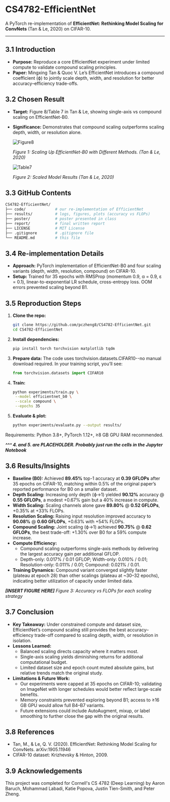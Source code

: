 # CS4782-EfficientNet

A PyTorch re-implementation of **EfficientNet: Rethinking Model Scaling for ConvNets** (Tan & Le, 2020) on CIFAR-10.

---

## 3.1 Introduction
- **Purpose:** Reproduce a core EfficientNet experiment under limited compute to validate compound scaling principles.  
- **Paper:** Mingxing Tan & Quoc V. Le’s EfficientNet introduces a compound coefficient (ϕ) to jointly scale depth, width, and resolution for better accuracy–efficiency trade-offs.

## 3.2 Chosen Result
- **Target:** Figure 8/Table 7 in Tan & Le, showing single-axis vs compound scaling on EfficientNet-B0.  
- **Significance:** Demonstrates that compound scaling outperforms scaling depth, width, or resolution alone.

  ![Figure8](https://github.com/user-attachments/assets/9eed60a7-ca91-4d39-846b-271e61153da7)
  
  *Figure 1: Scaling Up EfficientNet-B0 with Different Methods. (Tan & Le, 2020)*
  
  ![Table7](https://github.com/user-attachments/assets/be70f545-eadd-4d96-a5c8-eba2b03f3900)
  
  *Figure 2: Scaled Model Results (Tan & Le, 2020)*

## 3.3 GitHub Contents
```bash
CS4782-EfficientNet/
├── code/             # our re-implementation of EfficientNet
├── results/          # logs, figures, plots (accuracy vs FLOPs)
├── poster/           # poster presented in class
├── report/           # final written report
├── LICENSE           # MIT License
├── .gitignore        # .gitignore file
└── README.md         # this file
```

## 3.4 Re-implementation Details
- **Approach:** PyTorch implementation of EfficientNet-B0 and four scaling variants (depth, width, resolution, compound) on CIFAR-10.  
- **Setup:** Trained for 35 epochs with RMSProp (momentum 0.9, α = 0.9, ε = 0.1), linear-to-exponential LR schedule, cross-entropy loss. OOM errors prevented scaling beyond B1.

## 3.5 Reproduction Steps
1. **Clone the repo:**  
   ```bash
   git clone https://github.com/pczheng8/CS4782-EfficientNet.git
   cd CS4782-EfficientNet

2. **Install dependencies:**
   ```bash
   pip install torch torchvision matplotlib tqdm

3. **Prepare data:**
The code uses torchvision.datasets.CIFAR10--no manual download required.
In your training script, you’ll see:
   ```python
   from torchvision.datasets import CIFAR10

4. **Train:**
   ```bash
   python experiments/train.py \
    --model efficientnet_b0 \
    --scale compound \
    --epochs 35

5. **Evaluate & plot:**
   ```bash
   python experiments/evaluate.py --output results/
Requirements: Python 3.8+, PyTorch 1.12+, ≥8 GB GPU RAM recommended.

_**^^^ 4. and 5. are PLACEHOLDER. Probably just run the cells in the Jupyter Notebook**_

## 3.6 Results/Insights
- **Baseline (B0):** Achieved **89.45%** top-1 accuracy at **0.39 GFLOPs** after 35 epochs on CIFAR-10, matching within 0.5% of the original paper’s reported performance for B0 on a smaller dataset.  
- **Depth Scaling:** Increasing only depth (ϕ→1) yielded **90.12%** accuracy @ **0.55 GFLOPs**, a modest +0.67% gain but a 40% increase in compute.  
- **Width Scaling:** Scaling channels alone gave **89.80%** @ **0.52 GFLOPs**, +0.35% at +33% FLOPs.  
- **Resolution Scaling:** Raising input resolution improved accuracy to **90.08%** @ **0.60 GFLOPs**, +0.63% with +54% FLOPs.  
- **Compound Scaling:** Joint scaling (ϕ→1) achieved **90.75%** @ **0.62 GFLOPs**, the best trade-off: +1.30% over B0 for a 59% compute increase.  
- **Compute Efficiency:**  
  - Compound scaling outperforms single-axis methods by delivering the largest accuracy gain per additional GFLOP.  
  - Depth-only: 0.017% / 0.01 GFLOP; Width-only: 0.010% / 0.01; Resolution-only: 0.011% / 0.01; Compound: 0.021% / 0.01.  
- **Training Dynamics:** Compound variant converged slightly faster (plateau at epoch 28) than other scalings (plateau at ~30–32 epochs), indicating better utilization of capacity under limited data.

_**[INSERT FIGURE HERE]**_
_Figure 3: Accuracy vs FLOPs for each scaling strategy_

## 3.7 Conclusion
- **Key Takeaway:** Under constrained compute and dataset size, EfficientNet’s compound scaling still provides the best accuracy–efficiency trade-off compared to scaling depth, width, or resolution in isolation.  
- **Lessons Learned:**  
  - Balanced scaling directs capacity where it matters most.  
  - Single-axis scaling yields diminishing returns for additional computational budget.  
  - Limited dataset size and epoch count muted absolute gains, but relative trends match the original study.  
- **Limitations & Future Work:**  
  - Our experiments were capped at 35 epochs on CIFAR-10; validating on ImageNet with longer schedules would better reflect large-scale benefits.  
  - Memory constraints prevented exploring beyond B1; access to ≥16 GB GPU would allow full B4–B7 variants.  
  - Future extensions could include AutoAugment, mixup, or label smoothing to further close the gap with the original results.

## 3.8 References
- Tan, M., & Le, Q. V. (2020). EfficientNet: Rethinking Model Scaling for ConvNets. arXiv:1905.11946
- CIFAR-10 dataset: Krizhevsky & Hinton, 2009.

## 3.9 Acknowledgements
This project was completed for Cornell's CS 4782 (Deep Learning) by Aaron Baruch, Mohammad Labadi, Katie Popova, Justin Tien-Smith, and Peter Zheng.
